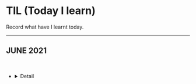 # TIL (Today I learn)
Record what have I learnt today. 




<hr/>
<h2> JUNE 2021 </h2>
<br>



* <details>
  <summary>
   Detail
  </summary>
    <br>

    20210611: https://github.com/skylermbang/TIL/blob/main/0611.md
  <br>
    20210611: https://github.com/skylermbang/TIL/blob/main/0612.md

  </details>
  <br>
  

